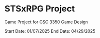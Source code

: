 # STSxRPG Project
 Game Project for CSC 3350 Game Design

 Start Date: 01/07/2025
   End Date: 04/29/2025
